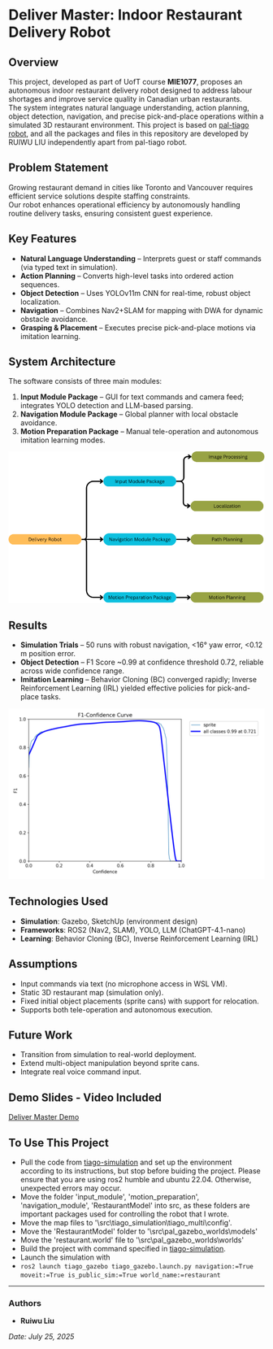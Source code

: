 # Deliver Master: Indoor Restaurant Delivery Robot

## Overview
This project, developed as part of UofT course **MIE1077**, proposes an autonomous indoor restaurant delivery robot designed to address labour shortages and improve service quality in Canadian urban restaurants.  
The system integrates natural language understanding, action planning, object detection, navigation, and precise pick-and-place operations within a simulated 3D restaurant environment. This project is based on [pal-tiago robot](https://docs.google.com/presentation/d/1bCcY7AFAmbktMcgvld7WufuGaBtqRXFj/edit?usp=sharing&ouid=114492464970792931615&rtpof=true&sd=true), and all the packages and files in this repository are developed by RUIWU LIU independently apart from pal-tiago robot.

## Problem Statement
Growing restaurant demand in cities like Toronto and Vancouver requires efficient service solutions despite staffing constraints.  
Our robot enhances operational efficiency by autonomously handling routine delivery tasks, ensuring consistent guest experience.

## Key Features
- **Natural Language Understanding** – Interprets guest or staff commands (via typed text in simulation).  
- **Action Planning** – Converts high-level tasks into ordered action sequences.  
- **Object Detection** – Uses YOLOv11m CNN for real-time, robust object localization.  
- **Navigation** – Combines Nav2+SLAM for mapping with DWA for dynamic obstacle avoidance.  
- **Grasping & Placement** – Executes precise pick-and-place motions via imitation learning.

## System Architecture
The software consists of three main modules:
1. **Input Module Package** – GUI for text commands and camera feed; integrates YOLO detection and LLM-based parsing.  
2. **Navigation Module Package** – Global planner with local obstacle avoidance.  
3. **Motion Preparation Package** – Manual tele-operation and autonomous imitation learning modes.

![Architecture](overall_architecture.png)

## Results
- **Simulation Trials** – 50 runs with robust navigation, <16° yaw error, <0.12 m position error.  
- **Object Detection** – F1 Score ~0.99 at confidence threshold 0.72, reliable across wide confidence range.  
- **Imitation Learning** – Behavior Cloning (BC) converged rapidly; Inverse Reinforcement Learning (IRL) yielded effective policies for pick-and-place tasks.

![F1 Score Curve](F1_curve.png)

## Technologies Used
- **Simulation**: Gazebo, SketchUp (environment design)  
- **Frameworks**: ROS2 (Nav2, SLAM), YOLO, LLM (ChatGPT-4.1-nano)  
- **Learning**: Behavior Cloning (BC), Inverse Reinforcement Learning (IRL)

## Assumptions
- Input commands via text (no microphone access in WSL VM).  
- Static 3D restaurant map (simulation only).  
- Fixed initial object placements (sprite cans) with support for relocation.  
- Supports both tele-operation and autonomous execution.

## Future Work
- Transition from simulation to real-world deployment.  
- Extend multi-object manipulation beyond sprite cans.  
- Integrate real voice command input.

## Demo Slides - Video Included
[Deliver Master Demo](https://docs.google.com/presentation/d/1bCcY7AFAmbktMcgvld7WufuGaBtqRXFj/edit?usp=sharing&ouid=114492464970792931615&rtpof=true&sd=true)

## To Use This Project
- Pull the code from [tiago-simulation](https://github.com/pal-robotics/tiago_simulation) and set up the environment according to its instructions, but stop before buiding the project. Please ensure that you are using ros2 humble and ubuntu 22.04. Otherwise, unexpected errors may occur.
- Move the folder 'input_module', 'motion_preparation', 'navigation_module', 'RestaurantModel' into src, as these folders are important packages used for controlling the robot that I wrote.
- Move the map files to '\src\tiago_simulation\tiago_multi\config'.
- Move the 'RestaurantModel' folder to '\src\pal_gazebo_worlds\models'
- Move the 'restaurant.world' file to '\src\pal_gazebo_worlds\worlds'
- Build the project with command specified in [tiago-simulation](https://github.com/pal-robotics/tiago_simulation).
- Launch the simulation with
- ```ros2 launch tiago_gazebo tiago_gazebo.launch.py navigation:=True moveit:=True is_public_sim:=True world_name:=restaurant```
---

### Authors
- **Ruiwu Liu**  

*Date: July 25, 2025*
